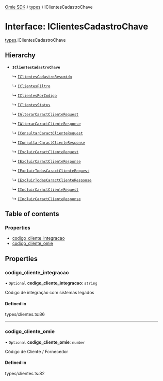 [Omie SDK](../README.md) / [types](../modules/types.md) / IClientesCadastroChave

# Interface: IClientesCadastroChave

[types](../modules/types.md).IClientesCadastroChave

## Hierarchy

- **`IClientesCadastroChave`**

  ↳ [`IClientesCadastroResumido`](types.IClientesCadastroResumido.md)

  ↳ [`IClientesFiltro`](types.IClientesFiltro.md)

  ↳ [`IClientesPorCodigo`](types.IClientesPorCodigo.md)

  ↳ [`IClientesStatus`](types.IClientesStatus.md)

  ↳ [`IAlterarCaractClienteRequest`](types.IAlterarCaractClienteRequest.md)

  ↳ [`IAlterarCaractClienteResponse`](types.IAlterarCaractClienteResponse.md)

  ↳ [`IConsultarCaractClienteRequest`](types.IConsultarCaractClienteRequest.md)

  ↳ [`IConsultarCaractClienteResponse`](types.IConsultarCaractClienteResponse.md)

  ↳ [`IExcluirCaractClienteRequest`](types.IExcluirCaractClienteRequest.md)

  ↳ [`IExcluirCaractClienteResponse`](types.IExcluirCaractClienteResponse.md)

  ↳ [`IExcluirTodasCaractClienteRequest`](types.IExcluirTodasCaractClienteRequest.md)

  ↳ [`IExcluirTodasCaractClienteResponse`](types.IExcluirTodasCaractClienteResponse.md)

  ↳ [`IIncluirCaractClienteRequest`](types.IIncluirCaractClienteRequest.md)

  ↳ [`IIncluirCaractClienteResponse`](types.IIncluirCaractClienteResponse.md)

## Table of contents

### Properties

- [codigo\_cliente\_integracao](types.IClientesCadastroChave.md#codigo_cliente_integracao)
- [codigo\_cliente\_omie](types.IClientesCadastroChave.md#codigo_cliente_omie)

## Properties

### codigo\_cliente\_integracao

• `Optional` **codigo\_cliente\_integracao**: `string`

Código de integração com sistemas legados

#### Defined in

types/clientes.ts:86

___

### codigo\_cliente\_omie

• `Optional` **codigo\_cliente\_omie**: `number`

Código de Cliente / Fornecedor

#### Defined in

types/clientes.ts:82
